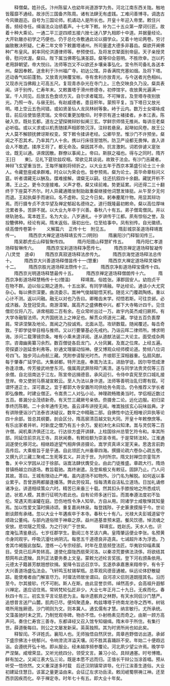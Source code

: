 <!-- { "loadSidebar": true } -->
　　释僧粲。姓孙氏。汴州陈留人也幼年尚道游学为务。河北江南东西关陇。触地皆履靡不通经。故涉历三国备齐陈周。诸有法肆无有虚践。工难问善博寻。调逸古今风徽遐迩。自号为三国论师。机谲动人是所长也。开皇十年迎入帝里。敕住兴善。频经寺任。缉谐法众治绩着声。十七年下敕。补为二十五众第一摩诃衍匠。故着十种大乘论。一通二平三逆四顺五接六挫七迷八梦九相即十中道。并据量经论。大开轨辙亦初学之巧便也。仍于总化寺敷通此论以摄学众。又着十地论两卷。穷讨幽致散决积疑。仁寿二年文帝下敕置塔诸州。所司量遣大德多非暮齿。粲欲开阐佛种广布皇风。躬率同伦洪遵律师等。参预使任。及将发京辇面别帝庭。天子亲授灵骨。慰问优渥。粲曰。陛下属当佛寄弘演圣踪。粲等仰会慈明。不胜欣幸。岂以朽老用辞朝望。帝大悦曰。法师等岂又不以欲还乡壤亲事弘化。宜令所司备礼各送本州。粲因奉敕。送舍利于汴州福广寺。初达公馆。异香满院充塞如烟。及将下塔。还动香气如前蓬勃。又放青光映覆宝帐。寺有舍利亦放青光。与今送者光色相纠。又现赤光当佛殿上可高五尺。复现青赤杂光在寺门上。三色交映良久乃没。粲具表闻。详于别传。仁寿年末。又敕置塔于滑州修德寺。初停馆宇。夜放黄光遍满一室。千人同见。后放五色食顷方灭。自尔求者辄现。不可殚言。及至塔寺夜别放光。乃照一寺。与昼无别。有赵威德者。患目积年。蒙照平复。当下塔日又放光明。塔上空云五色间错。或如贤圣仙人龙凤林树等象。峙于云内。数万士女嗟咏成音。前后往使皆感灵瑞。文帝叹重更加敬仰。时李宗有道士褚揉者。乡本江表。陈破入京。既处玄都。道左之望探微辩妙拟阐三玄。学鲜宗师情无推尚。每讲庄老粲必听临。或以义求或以机责随揉声相即势沉浮。注辩若悬泉。起啭如风卷。故王公大人莫不解颐抚髀讶斯权变。常下敕令揉讲老经。公卿毕至。惟沙门不许预坐。粲闻之不忍其术。乃率其门人十余。携以行床径至馆所。防卫严设都无畏惮。直入讲会人不敢遮。揉序王将了。都无命及。粲因其不命。抗言激刺。词若俳谑义寔张诠。既无以通。讲席因散。群僚以事闻上。帝曰。斯朕之福也。得与之同时。隋齐王[日　　東]。见礼下筵钦兹叹咽。常欲见其谈说。故致于法会。有沙门吉藏者。神辩飞玄望重当世。王每怀摧削将倾折之。以大业五年于西京本第盛引论士三十余人。令藏登座咸承群难。时众以为荣会也。皆参预焉。粲为论士。英华命章标问义筵。听者谓藏无以酬及。牒难接解。谓粲无以嗣。往还抗叙四十余翻。藏犹开析不滞。王止之。更令次座接难。义声才卷。粲又续前难。势更延累。问还得二三十翻终于下座莫不齐尔。时人异藏通赡坐制勍敌重粲继接他词慧发锋挺。从午至夕无何而退。王起执粲手而谢曰。名不虚称。见之今日矣。躬奉麈尾什物。用显其辩功焉。而行摄专贞不贪华望及禅定郁起名德待之。道行既隆最初敕命。粲以高位厚味沈累者多。苦辞不就。以大业九年卒于兴善。春秋八十有五。弟子僧鸾僧凤。并以继轨驰名。鸾本姓王。名为大业。八岁通礼。十岁讲传于江都。夙有惊俗之誉。及投簪佛种。经论有闻。隋末返俗。唐初出仕。位至给事中。凤有别传。自光徽绩。
续高僧传卷第十
　　义解篇六　正传十七　附见五。
　　隋彭城崇圣道场释靖嵩传一。
　　隋西京大禅定道场释靖玄传二(明则)
　　隋襄阳沙门释智闰传三。
　　隋吴郡虎丘山释智聚传四。
　　隋丹阳聂山释慧旷传五。
　　隋丹阳仁孝道场释智琳传六。
　　隋西京宝刹道场释净愿传七。
　　隋西京禅定道场释智凝传八(灵觉　道卓)
　　隋西京真寂道场释法彦传九。
　　隋西京海觉道场释法总传十。
　　隋西京大兴善道场释僧昙传十一(慧重)
　　隋西京大禅定道场释灵璨传十二。
　　隋西京胜光道场释法瓒传十三。
　　隋西京净影道场释宝儒传十四。
　　隋西京光明道场释慧最传十五。
　　隋西京禅定道场释僧朗传十六。
　　隋西京净影道场释慧畅传十七(僧温)
　　释靖嵩。俗姓张。涿郡固安人。幼抱贞干在物不群。迫以俗尘期之道务。十五出家。有同学靖融。早达经论。通该小大尤究杂心。每以佛宗深要。曲流委示。嵩神气俊越聪悟天机。随览义门覆疏陶练。重以心计不测。返以问融。融无以对也乃告曰。卿稚齿末学。彻悟若斯。可往京邺。必成济器。及登冠受具。南游漳辇。属高齐之盛佛教中兴。都下大寺略计四千。见住僧尼仅将八万。讲席相距二百有余。在众常听出过一万。故宇内英杰咸归厥邦。有大学寺融智法师。大齐国统法上之神足也。解贯众师道光二藏。学徒五百负袠摩肩。常讲涅槃及地论。嵩闻之乃投诚焉。北面从范。攻研数载。随闻覆述。每击奇致。于即学徒举目相与推师。又以行要肇基必先戒约。乃诣云晖二律师所。博求明诲。涉问二载薄镜宗条。唯有小乘未遑详阅。遂从道猷法诞二大论主。面受成杂两宗。咨诹幽奥纂习余烈。数百僧徒各启龙门。人分凤翼。及嵩之位席。上经五遍。旁探婆沙迦延舍利弗等。妙通文理屡动恒神。便又博观众经师模论道。势倾八位词号四飞。独步河山舟航三藏。凭附参请智光时杰。齐琅耶王深相器重。弘扇风猷。每于肇春广延学侣。大集邺都。特开法座。奉嵩为法主。进励学徒。因尔导悟成津弥逢凉燠。传芳接武响誉东河。俄属周武屏除释门离溃。遂与同学法贵灵侃等三百余僧。自北徂南达于江左。陈宣帝远揖德音。承风迎引。令侍中袁宪至京口城礼接登岸。帝又使驸马蔡凝宣敕云。至人为法以身许道。法师等善明治乱归寄有叙。可谓怀道正士。深可嘉之。宜于都郭大寺安置所司供给务令周洽。仍令推荐义学长者即弘像教。时建业僧正。令嵩贵二人对弘小论。神理疏畅赡勇当时。学侣相近数过五百。晷漏分业茂绩新奇。有天竺三藏厥号亲依。赍摄舍二论。远化边服。初归梁季终历陈朝。二十余年通传无地。虽云译布讲授无闻。唯嵩独拔玄心玩味兹典。才有讲隙便诣沙门法泰咨决疑议。数年之中精融二部。自佛性中边无相唯识异执等论四十余部。皆总其纲要。剖会区分。隋高廓清百越文轨大同。开皇十年敕僚庶等。有乐出家者并听。时新度之僧乃有五十余万。爰初沐化未曰知津。嵩与灵侃等二百许僧。闻机乘济俱还江北。行达徐方盛开讲肆。上柱国徐州总管乞符令和。率其所部。同延住前京兆王寺。具状闻奏。有敕给额为崇圣寺焉。于是常转法轮。江淮通润遂使化移河北。相继趋途望气相奔俱咨摄论。嵩学资真谛义寔天亲。思逸言前韵高传后。大乘极旨于是乎通。自此领匠九州垂章四海。撰摄论疏六卷杂心疏五卷。又撰九识三藏三聚戒二生死等玄义。并流于世。为时所宗。隋文封禅岱宗銮驾齐鲁。关中义学因从过于徐部。诣嵩法肆伏膺受业。由此门徒推盛。章疏大行。隋炀昔镇杨越立四道场。教旨载驰。嵩终谢遣。及登紫极又有敕征。固辞乃止。门人问其故。答曰。王城有限动止严难。虽内道场不如物外。沙门名为解脱。如何返以事业累乎。吾曾游两都屡逢播荡。弊此劳役耳。恒每清素自洁私立道场。日加礼诵修诸净业。讲道相续策众六时。精苦已来垂三十载。然其扣头手膝按地之所悉成坑迹。状若人模。其景行征明为若此也。自有论师多迷行旨。而嵩奉遵法度初不坠伦。常遇天雨澡罐在庭。恐伤地性令净人知举。方自从用。同诸学士咸敬惮其知量焉。加以性爱文藻时摛诗颂。重复嘉尚林泉。每登践陟。子史篆隶摸揩于今。世论剧谈颇有承绪。忽以大业十年遘疾卒于本寺。春秋七十有八。光禄大夫彭城道留守顺政公董纯。与部内道俗殡于神皋之原。益州道基昔预末筵。餐风饮德。悼流魂之安放。悲坟隧之荒侵。为之行状广于世矣。
　　释靖玄。姓赵氏。天水人也。识度淹弘清鉴悬远。七岁任郡学生。勤阅三冬艺该六典。皇隋肇运便业李张。名预黄巾身同观宇。呼吸沆瀣吐纳阴沆。每思五千道德良非造真。七诫超升本为浮诡。乃舍其巾褐服此伽梨。澄练一心专宗经部。时年在息慈频登法匠。华夷钦仰缁素属目。受具已后声势转高。遂使化靡陇西扇荣河洛。以秦凉荒要佛法浇侈。将欲结其颓网布此遗矰。具列正法要务奏上文皇。蒙敕允述纶言奖拔。登下河右颁条依用。元德太子籍甚芳猷翘想钦揖。爰降令旨远召京华。玄遂恭承嘉惠来翔帝宇。有令于大兴善道场盛弘法会。飞轩鸣玉杖锡挈瓶。总萃观风德音通被。纵远论体舒散疑踪。能使难者由门解宣尽力。时璨法师居坐谓曰。自河凉义侣则道朗擅其名。沿历至今。尔其接轸。代不可削。斯人在斯。由此显誉京师。绰然高步。会高祖升遐郁兴禅定。遂应诏住焉。常转梵轮弘匠非少。大业七年正月二十九日。无疾而化。春秋四十有三。初玄生平言论慈悲为主。每许遗骸弃之林野。有天水同侣沙门慧严。追想昔言送尸山麓。肌肉已尽。便鸠聚遗身。构兹塼塔于终南龙池寺之西岑。树铭塔所用旌厥德。沙门明则为文。则本冀人。通玄儒有才慧。纳言敏行。尤所承统。文藻虽驰时未之赏。乃制觉观寺碑。物亦不悟。仆射杨素见而奇之。由斯一顾方高声问。奏住仁寿宫三善寺。东都译经又召入馆专知缀缉。隋末卒于所住。有集行世。薛道衡每曰。则公之文屡发新采。英英独照。其为时贤所尚也如此矣。
　　释智闰。不详姓氏。襄阳人也。无师独悟自然厌世。周章邑野借访出道。承邺下盛宗佛法十统郁兴。令响滂流洋溢天壤。闰不胜其喜踊跃不安。年始二十便趋远诣。会遵统开弘十地。即从服业。经未越序频参覆论。河北夙少望尘许焉。晚学华严涅槃。咸增荣显。又听光统四分。领受文言。兼习小论。具辩通塞。时号博赡。鲜有加之。又闻江表大弘三论。既是本愿不远而归。正值长干辩公当涂首唱。预从听受一悟欣然。文义重深遂多时载　后还汉阴镇常讲导。化行江涘善生道俗。大业初建延住慧日。该富之量更溢由来。会征辽左求功岳渎。敕闰岷蜀祭祷江神。还至西京因疾而化。卒于禅定寺。时年七十有五。即大业十年矣。
